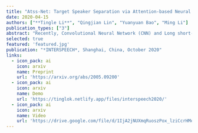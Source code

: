 ```yaml
---
title: "Atss-Net: Target Speaker Separation via Attention-based Neural Network"
date: 2020-04-15
authors: ["**Tingle Li**", "Qingjian Lin", "Yuanyuan Bao", "Ming Li"]
publication_types: ["3"]
abstract: "Recently, Convolutional Neural Network (CNN) and Long short-term memory (LSTM) based models have been introduced to deep learning-based target speaker separation. In this paper, we propose an Attention-based neural network (Atss-Net) in the spectrogram domain for the task. It allows the network to compute the correlation between each feature parallelly, and using shallower layers to extract more features, compared with the CNN-LSTM architecture. Experimental results show that our Atss-Net yields better performance than the VoiceFilter, although it only contains half of the parameters. Furthermore, our proposed model also demonstrates promising performance in speech enhancement."
selected: true
featured: 'featured.jpg'
publication: "*INTERSPEECH*, Shanghai, China, October 2020"
links:
  - icon_pack: ai
    icon: arxiv
    name: Preprint
    url: 'https://arxiv.org/abs/2005.09200'
  - icon_pack: ai
    icon: arxiv
    name: Demo
    url: 'https://tinglok.netlify.app/files/interspeech2020/'
  - icon_pack: ai
    icon: arxiv
    name: Video
    url: 'https://drive.google.com/file/d/1IjA2jNUXmqRuoszPox_lziCcrHMeqXbA/view'
---
```


